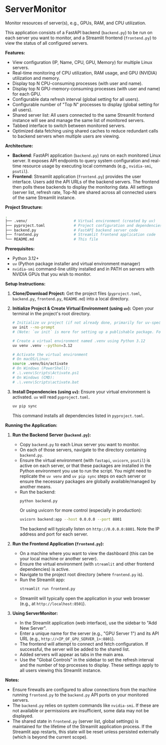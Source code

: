 # ServerMonitor

Monitor resources of server(s), e.g., GPUs, RAM, and CPU utilization.

This application consists of a FastAPI backend (`backend.py`) to be run on each server you want to monitor, and a Streamlit frontend (`frontend.py`) to view the status of all configured servers.

**Features:**
-   View configuration (IP, Name, CPU, GPU, Memory) for multiple Linux servers.
-   Real-time monitoring of CPU utilization, RAM usage, and GPU (NVIDIA) utilization and memory.
-   Display top N CPU-consuming processes (with user and name).
-   Display top N GPU-memory-consuming processes (with user and name) for each GPU.
-   Configurable data refresh interval (global setting for all users).
-   Configurable number of "Top N" processes to display (global setting for all users).
-   Shared server list: All users connected to the same Streamlit frontend instance will see and manage the same list of monitored servers.
-   Tabbed interface to switch between monitored servers.
-   Optimized data fetching using shared caches to reduce redundant calls to backend servers when multiple users are viewing.

**Architecture:**
-   **Backend**: FastAPI application (`backend.py`) runs on each monitored Linux server. It exposes API endpoints to query system configuration and real-time resource usage by executing local commands (e.g., `nvidia-smi`, `psutil`).
-   **Frontend**: Streamlit application (`frontend.py`) provides the user interface. Users add the API URLs of the backend servers. The frontend then polls these backends to display the monitoring data. All settings (server list, refresh rate, Top-N) are shared across all connected users of the same Streamlit instance.

**Project Structure:**
```bash
.
├── .venv/                     # Virtual environment (created by uv)
├── pyproject.toml             # Project configuration and dependencies
├── backend.py                 # FastAPI backend server code
├── frontend.py                # Streamlit frontend application code
└── README.md                  # This file
```

**Prerequisites:**
-   Python 3.12+
-   `uv` (Python package installer and virtual environment manager)
-   `nvidia-smi` command-line utility installed and in PATH on servers with NVIDIA GPUs that you wish to monitor.

**Setup Instructions:**

1.  **Clone/Download Project:**
    Get the project files (`pyproject.toml`, `backend.py`, `frontend.py`, `README.md`) into a local directory.

2.  **Initialize Project & Create Virtual Environment (using `uv`):**
    Open your terminal in the project's root directory.
    ```bash
    # Initialize uv project (if not already done, primarily for uv-specific project configs)
    uv init --no-prompt
    # (Note: `uv init` is more for setting up a publishable package. For simple apps, it's optional if you manually create pyproject.toml)

    # Create a virtual environment named .venv using Python 3.12
    uv venv .venv --python=3.12

    # Activate the virtual environment
    # On macOS/Linux:
    source .venv/bin/activate
    # On Windows (PowerShell):
    # .\.venv\Scripts\Activate.ps1
    # On Windows (CMD):
    # .\.venv\Scripts\activate.bat
    ```

3.  **Install Dependencies (using `uv`):**
    Ensure your virtual environment is activated. `uv` will read `pyproject.toml`.
    ```bash
    uv pip sync
    ```
    This command installs all dependencies listed in `pyproject.toml`.

**Running the Application:**

1.  **Run the Backend Server (`backend.py`):**
    -   Copy `backend.py` to each Linux server you want to monitor.
    -   On each of those servers, navigate to the directory containing `backend.py`.
    -   Ensure the virtual environment (with `fastapi`, `uvicorn`, `psutil`) is active on each server, or that these packages are installed in the Python environment you use to run the script. You might need to replicate the `uv venv` and `uv pip sync` steps on each server or ensure the necessary packages are globally available/managed by another means.
    -   Run the backend:
        ```bash
        python backend.py
        ```
        Or using uvicorn for more control (especially in production):
        ```bash
        uvicorn backend:app --host 0.0.0.0 --port 8801
        ```
        The backend will typically listen on `http://0.0.0.0:8801`. Note the IP address and port for each server.

2.  **Run the Frontend Application (`frontend.py`):**
    -   On a machine where you want to view the dashboard (this can be your local machine or another server).
    -   Ensure the virtual environment (with `streamlit` and other frontend dependencies) is active.
    -   Navigate to the project root directory (where `frontend.py` is).
    -   Run the Streamlit app:
        ```bash
        streamlit run frontend.py
        ```
    -   Streamlit will typically open the application in your web browser (e.g., at `http://localhost:8501`).

3.  **Using ServerMonitor:**
    -   In the Streamlit application (web interface), use the sidebar to "Add New Server".
    -   Enter a unique name for the server (e.g., "GPU Server 1") and its API URL (e.g., `http://<IP_OF_GPU_SERVER_1>:8801`).
    -   The frontend will attempt to connect and fetch configuration. If successful, the server will be added to the shared list.
    -   Added servers will appear as tabs in the main area.
    -   Use the "Global Controls" in the sidebar to set the refresh interval and the number of top processes to display. These settings apply to all users viewing this Streamlit instance.

**Notes:**
-   Ensure firewalls are configured to allow connections from the machine running `frontend.py` to the `backend.py` API ports on your monitored servers.
-   The `backend.py` relies on system commands like `nvidia-smi`. If these are not available or permissions are insufficient, some data may not be displayed.
-   The shared state in `frontend.py` (server list, global settings) is maintained for the lifetime of the Streamlit application process. If the Streamlit app restarts, this state will be reset unless persisted externally (which is beyond the current scope).
